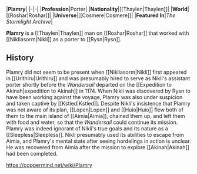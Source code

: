 |**Plamry**|
|-|-|
|**Profession**|Porter|
|**Nationality**|[[Thaylen\|Thaylen]]|
|**World**|[[Roshar\|Roshar]]|
|**Universe**|[[Cosmere\|Cosmere]]|
|**Featured In**|*The Stormlight Archive*|

**Plamry** is a [[Thaylen\|Thaylen]] man on [[Roshar\|Roshar]] that worked with [[Nikliasorm\|Nikli]] as a porter to [[Rysn\|Rysn]].

## History
Plamry did not seem to be present when [[Nikliasorm\|Nikli]] first appeared in [[Urithiru\|Urithiru]] and was presumably hired to serve as Nikli's assistant porter shortly before the *Wandersail* departed on the [[Expedition to Akinah\|expedition to Akinah]] in 1174.
When Nikli was discovered by Rysn to have been working against the voyage, Plamry was also under suspicion and taken captive by [[Kstled\|Kstled]]. Despite Nikli's insistence that Plamry was not aware of its plan, [[Lopen\|Lopen]] and [[Huio\|Huio]] flew both of them to the main island of [[Aimia\|Aimia]], chained them up, and left them with food and water, so that the *Wandersail* could continue its mission.
Plamry was indeed ignorant of Nikli's true goals and its nature as a [[Sleepless\|Sleepless]]. Nikli presumably used its abilities to escape from Aimia, and Plamry's mental state after seeing hordelings in action is unclear. He was recovered from Aimia after the mission to explore [[Akinah\|Akinah]] had been completed.



https://coppermind.net/wiki/Plamry
